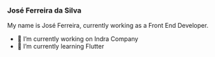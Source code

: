 ### José Ferreira da Silva 

My name is José Ferreira, currently working as a Front End Developer.

- 🔭 I’m currently working on Indra Company
- 🌱 I’m currently learning Flutter
